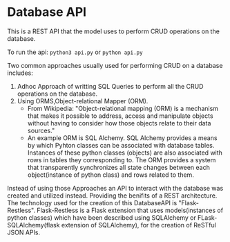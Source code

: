 # Database API

This is a REST API that the model uses to perform CRUD operations on the
database.

To run the api: `python3 api.py` or `python api.py`

Two common approaches usually used for performing CRUD on a database
includes:
1. Adhoc Approach of writting SQL Queries to perform all the CRUD operations on the database.
2. Using ORMS,Object-relational Mapper (ORM).
    * From Wikipedia: "Object-relational mapping (ORM) is a mechanism that makes it possible to address, access and manipulate objects without having to consider how those objects relate to their data sources."
    * An example ORM is SQL Alchemy. SQL Alchemy provides a means by which
   Pyhton classes can be associated with database tables. Instances of these python classes (objects) are also associated with rows in tables they corresponding to. 
   The ORM provides a system that transparently synchronizes all state changes between each object(instance of python class) and rows related to them.

Instead of using those Approaches an API to interact with the database was created and utilized instead. Providing the benifits of a REST architecture. The technology
used for the creation of this DatabaseAPI is "Flask-Restless". Flask-Restless is a Flask extension that uses models(instances of python classes)
which have been described using SQLAlchemy or FLask-SQLAlchemy(flask extension of SQLAlchemy), for the creation of ReSTful JSON APIs.